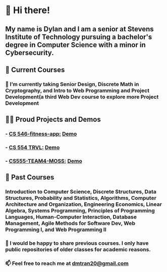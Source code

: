 # 👋 Hi there!
##  My name is Dylan and I am a senior at Stevens Institute of Technology pursuing a bachelor's degree in Computer Science with a minor in Cybersecurity. 

## 📖 **Current Courses**
### 🔭 I’m currently taking Senior Design, Discrete Math in Cryptography, and Intro to Web Programming and Project Development(a third Web Dev course to explore more Project Development 


## 🧑‍💻 **Proud Projects and Demos**
### - **[CS 546-fitness-app:](https://github.com/ronduma/cs-546-fitness-app)** [Demo](https://www.youtube.com/watch?v=kSVMA_uKhJA) 
### - **[CS 554 TRVL:](https://github.com/ronduma/cs-554-trvl)** [Demo](https://www.youtube.com/watch?v=P-eJklQ-DpM) 
### - **[CS555-TEAM4-MOSS:](https://github.com/ColleenQue/Word-Boss)** [Demo](https://www.youtube.com/watch?v=lzh_2Tx7Lj4)


## **🌱 Past Courses**
### Introduction to Computer Science, Discrete Structures, Data Structures, Probability and Statistics, Algorithms, Computer Architecture and Organization, Engineering Economics, Linear Algebra, Systems Programming, Principles of Programming Languages, Human-Computer Interaction, Database Management, Agile Methods for Software Dev, Web Programming I, and Web Programming II
### 💬 I would be happy to share previous courses. I only have public repositories of older classes for academic reasons.

### 📫 Feel free to reach me at dmtran20@gmail.com 




<!--
**dmtran20/dmtran20** is a ✨ _special_ ✨ repository because its `README.md` (this file) appears on your GitHub profile.

Here are some ideas to get you started:

- 🔭 I’m currently working on ...
- 🌱 I’m currently learning ...
- 👯 I’m looking to collaborate on ...
- 🤔 I’m looking for help with ...
- 💬 Ask me about ...
- 📫 How to reach me: ...
- 😄 Pronouns: ...
- ⚡ Fun fact: ...
-->
